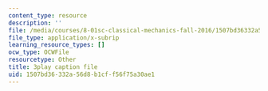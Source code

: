 ```yaml
---
content_type: resource
description: ''
file: /media/courses/8-01sc-classical-mechanics-fall-2016/1507bd36332a56d8b1cff56f75a30ae1_mLLUgcvQLgY.vtt
file_type: application/x-subrip
learning_resource_types: []
ocw_type: OCWFile
resourcetype: Other
title: 3play caption file
uid: 1507bd36-332a-56d8-b1cf-f56f75a30ae1
---
```

